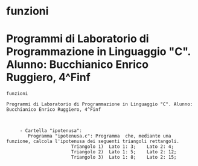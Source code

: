 # funzioni

# Programmi di Laboratorio di Programmazione in Linguaggio "C". Alunno: Bucchianico Enrico Ruggiero, 4^Finf


	funzioni

	Programmi di Laboratorio di Programmazione in Linguaggio "C". Alunno: Bucchianico Enrico Ruggiero, 4^Finf
	
	
	
		 - Cartella "ipotenusa":
		 	Programma "ipotenusa.c": Programma  che, mediante una funzione, calcola l'ipotenusa dei seguenti triangoli rettangoli.
							Triangolo 1)  Lato 1: 3;    Lato 2: 4;
							Triangolo 2)  Lato 1: 5;    Lato 2: 12;
							Triangolo 3)  Lato 1: 8;    Lato 2: 15;